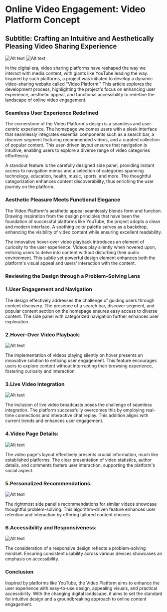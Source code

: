 # Online Video Engagement: Video Platform Concept

## Subtitle: Crafting an Intuitive and Aesthetically Pleasing Video Sharing Experience

![Alt text](assets/Home.png)
![Alt text](assets/Nav.png)

In the digital era, video sharing platforms have reshaped the way we interact with media content, with giants like YouTube leading the way. Inspired by such platforms, a project was initiated to develop a dynamic video-sharing website called "Video Platform." This article explores the development process, highlighting the project's focus on enhancing user experience, aesthetic appeal, and functional accessibility to redefine the landscape of online video engagement.

### Seamless User Experience Redefined

The cornerstone of the Video Platform's design is a seamless and user-centric experience. The homepage welcomes users with a sleek interface that seamlessly integrates essential components such as a search bar, a discover segment featuring recommended videos, and a curated collection of popular content. This user-driven layout ensures that navigation is intuitive, enabling users to explore a diverse range of video categories effortlessly.

A standout feature is the carefully designed side panel, providing instant access to navigation menus and a selection of categories spanning technology, education, health, music, sports, and more. The thoughtful categorization enhances content discoverability, thus enriching the user journey on the platform.

### Aesthetic Pleasure Meets Functional Elegance

The Video Platform's aesthetic appeal seamlessly blends form and function. Drawing inspiration from the design principles that have been the foundation of successful platforms like YouTube, the project adopts a clean and modern interface. A soothing color palette serves as a backdrop, enhancing the visibility of video content while ensuring excellent readability.

The innovative hover-over video playback introduces an element of curiosity to the user experience. Videos play silently when hovered upon, enticing users to delve into content without disturbing their audio environment. This subtle yet powerful design element enhances both the platform's visual appeal and users' interaction with the content.

### Reviewing the Design through a Problem-Solving Lens

### 1.User Engagement and Navigation

The design effectively addresses the challenge of guiding users through content discovery. The presence of a search bar, discover segment, and popular content section on the homepage ensures easy access to diverse content. The side panel with categorized navigation further enhances user exploration.

### 2.Hover-Over Video Playback:

![Alt text](assets/image-1.png)

The implementation of videos playing silently on hover presents an innovative solution to enticing user engagement. This feature encourages users to explore content without interrupting their browsing experience, fostering curiosity and interaction.

### 3.Live Video Integration

![Alt text](assets/image-2.png)

The inclusion of live video broadcasts poses the challenge of seamless integration. The platform successfully overcomes this by employing real-time connections and interactive chat replay. This addition aligns with current trends and enhances user engagement.

### 4.Video Page Details:

![Alt text](assets/image-3.png)

The video page's layout effectively presents crucial information, much like established platforms. The clear presentation of video statistics, author details, and comments fosters user interaction, supporting the platform's social aspect.

### 5.Personalized Recommendations:

![Alt text](assets/image-4.png)

The rightmost side panel's recommendations for similar videos showcase thoughtful problem-solving. This algorithm-driven feature enhances user retention and interaction by offering tailored content choices.

### 6.Accessibility and Responsiveness:

![Alt text](assets/image-5.png)

The consideration of a responsive design reflects a problem-solving mindset. Ensuring consistent usability across various devices showcases an emphasis on accessibility.

### Conclusion

Inspired by platforms like YouTube, the Video Platform aims to enhance the user experience with easy-to-use design, appealing visuals, and practical accessibility. With the changing digital landscape, it aims to set the standard for intuitive design and a groundbreaking approach to online content engagement.
